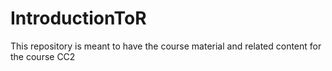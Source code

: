 # IntroductionToR
This repository is meant to have the course material and related content for the course CC2
